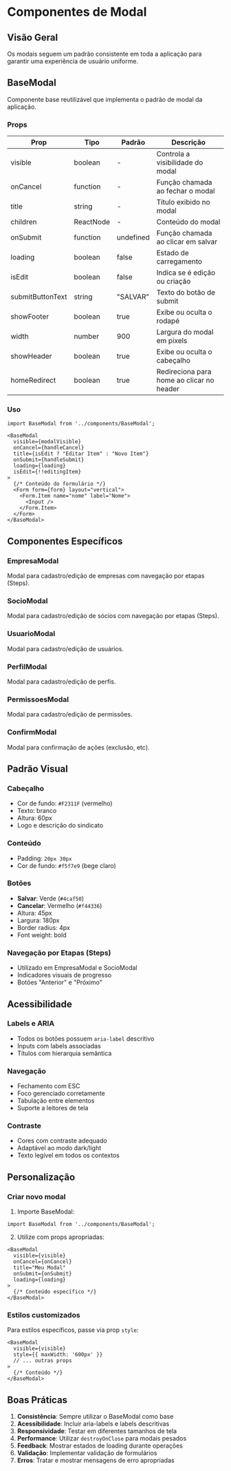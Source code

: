 # Componentes de Modal

## Visão Geral

Os modais seguem um padrão consistente em toda a aplicação para garantir uma experiência de usuário uniforme.

## BaseModal

Componente base reutilizável que implementa o padrão de modal da aplicação.

### Props

| Prop         | Tipo      | Padrão       | Descrição                              |
|--------------|-----------|--------------|----------------------------------------|
| visible      | boolean   | -            | Controla a visibilidade do modal       |
| onCancel     | function  | -            | Função chamada ao fechar o modal       |
| title        | string    | -            | Título exibido no modal                |
| children     | ReactNode | -            | Conteúdo do modal                      |
| onSubmit     | function  | undefined    | Função chamada ao clicar em salvar     |
| loading      | boolean   | false        | Estado de carregamento                 |
| isEdit       | boolean   | false        | Indica se é edição ou criação          |
| submitButtonText | string | "SALVAR"    | Texto do botão de submit               |
| showFooter   | boolean   | true         | Exibe ou oculta o rodapé               |
| width        | number    | 900          | Largura do modal em pixels             |
| showHeader   | boolean   | true         | Exibe ou oculta o cabeçalho            |
| homeRedirect | boolean   | true         | Redireciona para home ao clicar no header |

### Uso

```tsx
import BaseModal from '../components/BaseModal';

<BaseModal
  visible={modalVisible}
  onCancel={handleCancel}
  title={isEdit ? "Editar Item" : "Novo Item"}
  onSubmit={handleSubmit}
  loading={loading}
  isEdit={!!editingItem}
>
  {/* Conteúdo do formulário */}
  <Form form={form} layout="vertical">
    <Form.Item name="nome" label="Nome">
      <Input />
    </Form.Item>
  </Form>
</BaseModal>
```

## Componentes Específicos

### EmpresaModal

Modal para cadastro/edição de empresas com navegação por etapas (Steps).

### SocioModal

Modal para cadastro/edição de sócios com navegação por etapas (Steps).

### UsuarioModal

Modal para cadastro/edição de usuários.

### PerfilModal

Modal para cadastro/edição de perfis.

### PermissoesModal

Modal para cadastro/edição de permissões.

### ConfirmModal

Modal para confirmação de ações (exclusão, etc).

## Padrão Visual

### Cabeçalho
- Cor de fundo: `#F2311F` (vermelho)
- Texto: branco
- Altura: 60px
- Logo e descrição do sindicato

### Conteúdo
- Padding: `20px 30px`
- Cor de fundo: `#f5f7e9` (bege claro)

### Botões
- **Salvar**: Verde (`#4caf50`)
- **Cancelar**: Vermelho (`#f44336`)
- Altura: 45px
- Largura: 180px
- Border radius: 4px
- Font weight: bold

### Navegação por Etapas (Steps)
- Utilizado em EmpresaModal e SocioModal
- Indicadores visuais de progresso
- Botões "Anterior" e "Próximo"

## Acessibilidade

### Labels e ARIA
- Todos os botões possuem `aria-label` descritivo
- Inputs com labels associadas
- Títulos com hierarquia semântica

### Navegação
- Fechamento com ESC
- Foco gerenciado corretamente
- Tabulação entre elementos
- Suporte a leitores de tela

### Contraste
- Cores com contraste adequado
- Adaptável ao modo dark/light
- Texto legível em todos os contextos

## Personalização

### Criar novo modal
1. Importe BaseModal:
```tsx
import BaseModal from '../components/BaseModal';
```

2. Utilize com props apropriadas:
```tsx
<BaseModal
  visible={visible}
  onCancel={onCancel}
  title="Meu Modal"
  onSubmit={onSubmit}
  loading={loading}
>
  {/* Conteúdo específico */}
</BaseModal>
```

### Estilos customizados
Para estilos específicos, passe via prop `style`:
```tsx
<BaseModal
  visible={visible}
  style={{ maxWidth: '600px' }}
  // ... outras props
>
  {/* Conteúdo */}
</BaseModal>
```

## Boas Práticas

1. **Consistência**: Sempre utilizar o BaseModal como base
2. **Acessibilidade**: Incluir aria-labels e labels descritivas
3. **Responsividade**: Testar em diferentes tamanhos de tela
4. **Performance**: Utilizar `destroyOnClose` para modais pesados
5. **Feedback**: Mostrar estados de loading durante operações
6. **Validação**: Implementar validação de formulários
7. **Erros**: Tratar e mostrar mensagens de erro apropriadas